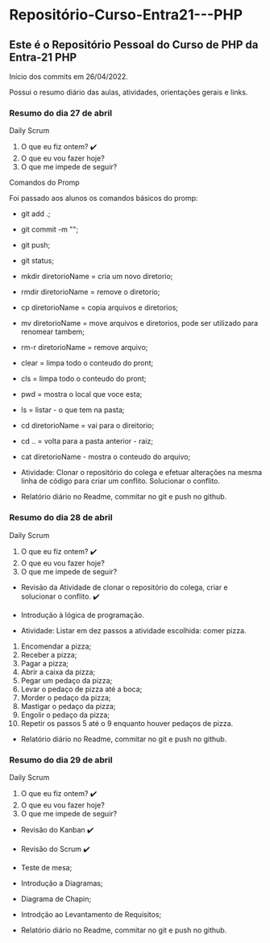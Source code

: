 # Repositório-Curso-Entra21---PHP
## Este é o Repositório Pessoal do Curso de PHP da Entra-21 PHP

Início dos commits em 26/04/2022.

Possui o resumo diário das aulas, atividades, orientações gerais e links.

### Resumo do dia 27 de abril


Daily Scrum

1. O que eu fiz ontem? :heavy_check_mark:
2. O que eu vou fazer hoje?
3. O que me impede de seguir?

Comandos do Promp

Foi passado aos alunos os comandos básicos do promp:



- git add .;
- git commit -m "";
- git push;

- git status;
- mkdir diretorioName = cria um novo diretorio;
- rmdir diretorioName = remove o diretorio;
- cp diretorioName = copia arquivos e diretorios;
- mv diretorioName = move arquivos e diretorios, pode ser utilizado para
renomear tambem;
- rm-r diretorioName = remove arquivo;
- clear = limpa todo o conteudo do pront;
- cls = limpa todo o conteudo do pront;
- pwd = mostra o local que voce esta;
- ls = listar - o que tem na pasta;
- cd diretorioName = vai para o direitorio;
- cd .. = volta para a pasta anterior - raiz;
- cat diretorioName - mostra o conteudo do arquivo;

- Atividade: Clonar o repositório do colega e efetuar alterações na mesma linha de código para criar um conflito. Solucionar o conflito.


- Relatório diário no Readme, commitar no git e push no github.




### Resumo do dia 28 de abril


Daily Scrum

1. O que eu fiz ontem? :heavy_check_mark:
2. O que eu vou fazer hoje?
3. O que me impede de seguir?


- Revisão da Atividade de clonar o repositório do colega, criar e solucionar o conflito. :heavy_check_mark:

- Introdução à lógica de programação.

- Atividade: Listar em dez passos a atividade escolhida: comer pizza.

1. Encomendar a pizza;
2. Receber a pizza;
3. Pagar a pizza;
4. Abrir a caixa da pizza;
5. Pegar um pedaço da pizza;
6. Levar o pedaço de pizza até a boca;
7. Morder o pedaço da pizza;
8. Mastigar o pedaço da pizza;
9. Engolir o pedaço da pizza;
10. Repetir os passos 5 até o 9 enquanto houver pedaços de pizza.

- Relatório diário no Readme, commitar no git e push no github.

### Resumo do dia 29 de abril


Daily Scrum

1. O que eu fiz ontem? :heavy_check_mark:
2. O que eu vou fazer hoje?
3. O que me impede de seguir?


- Revisão do Kanban :heavy_check_mark:
- Revisão do Scrum :heavy_check_mark:

- Teste de mesa;
- Introdução a Diagramas;
- Diagrama de Chapin;
- Introdção ao Levantamento de Requisitos;

- Relatório diário no Readme, commitar no git e push no github.

